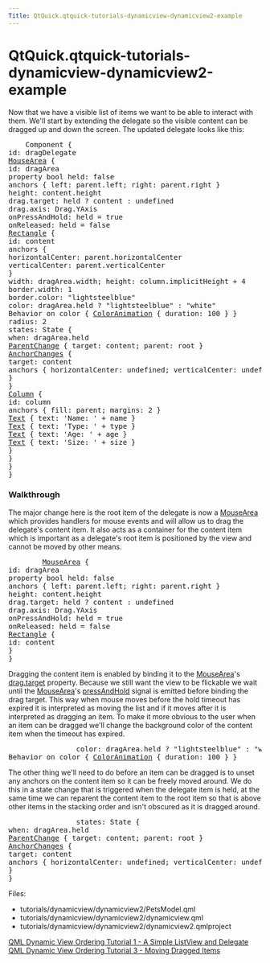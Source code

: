 ```yaml
---
Title: QtQuick.qtquick-tutorials-dynamicview-dynamicview2-example
---
```


# QtQuick.qtquick-tutorials-dynamicview-dynamicview2-example

<span class="subtitle"></span>
<!-- $$$tutorials/dynamicview/dynamicview2-description -->
<p>Now that we have a visible list of items we want to be able to interact with them. We'll start by extending the delegate so the visible content can be dragged up and down the screen. The updated delegate looks like this:</p>
<pre class="qml">    <span class="type">Component</span> {
<span class="name">id</span>: <span class="name">dragDelegate</span>
<span class="type"><a href="QtQuick.MouseArea.md">MouseArea</a></span> {
<span class="name">id</span>: <span class="name">dragArea</span>
property <span class="type">bool</span> <span class="name">held</span>: <span class="number">false</span>
<span class="type">anchors</span> { <span class="name">left</span>: <span class="name">parent</span>.<span class="name">left</span>; <span class="name">right</span>: <span class="name">parent</span>.<span class="name">right</span> }
<span class="name">height</span>: <span class="name">content</span>.<span class="name">height</span>
<span class="name">drag</span>.target: <span class="name">held</span> ? <span class="name">content</span> : <span class="name">undefined</span>
<span class="name">drag</span>.axis: <span class="name">Drag</span>.<span class="name">YAxis</span>
<span class="name">onPressAndHold</span>: <span class="name">held</span> <span class="operator">=</span> <span class="number">true</span>
<span class="name">onReleased</span>: <span class="name">held</span> <span class="operator">=</span> <span class="number">false</span>
<span class="type"><a href="QtQuick.Rectangle.md">Rectangle</a></span> {
<span class="name">id</span>: <span class="name">content</span>
<span class="type">anchors</span> {
<span class="name">horizontalCenter</span>: <span class="name">parent</span>.<span class="name">horizontalCenter</span>
<span class="name">verticalCenter</span>: <span class="name">parent</span>.<span class="name">verticalCenter</span>
}
<span class="name">width</span>: <span class="name">dragArea</span>.<span class="name">width</span>; <span class="name">height</span>: <span class="name">column</span>.<span class="name">implicitHeight</span> <span class="operator">+</span> <span class="number">4</span>
<span class="name">border</span>.width: <span class="number">1</span>
<span class="name">border</span>.color: <span class="string">&quot;lightsteelblue&quot;</span>
<span class="name">color</span>: <span class="name">dragArea</span>.<span class="name">held</span> ? <span class="string">&quot;lightsteelblue&quot;</span> : <span class="string">&quot;white&quot;</span>
Behavior on <span class="name">color</span> { <span class="type"><a href="QtQuick.ColorAnimation.md">ColorAnimation</a></span> { <span class="name">duration</span>: <span class="number">100</span> } }
<span class="name">radius</span>: <span class="number">2</span>
<span class="name">states</span>: <span class="name">State</span> {
<span class="name">when</span>: <span class="name">dragArea</span>.<span class="name">held</span>
<span class="type"><a href="QtQuick.ParentChange.md">ParentChange</a></span> { <span class="name">target</span>: <span class="name">content</span>; <span class="name">parent</span>: <span class="name">root</span> }
<span class="type"><a href="QtQuick.AnchorChanges.md">AnchorChanges</a></span> {
<span class="name">target</span>: <span class="name">content</span>
<span class="type">anchors</span> { <span class="name">horizontalCenter</span>: <span class="name">undefined</span>; <span class="name">verticalCenter</span>: <span class="name">undefined</span> }
}
}
<span class="type"><a href="QtQuick.Column.md">Column</a></span> {
<span class="name">id</span>: <span class="name">column</span>
<span class="type">anchors</span> { <span class="name">fill</span>: <span class="name">parent</span>; <span class="name">margins</span>: <span class="number">2</span> }
<span class="type"><a href="QtQuick.Text.md">Text</a></span> { <span class="name">text</span>: <span class="string">'Name: '</span> <span class="operator">+</span> <span class="name">name</span> }
<span class="type"><a href="QtQuick.Text.md">Text</a></span> { <span class="name">text</span>: <span class="string">'Type: '</span> <span class="operator">+</span> <span class="name">type</span> }
<span class="type"><a href="QtQuick.Text.md">Text</a></span> { <span class="name">text</span>: <span class="string">'Age: '</span> <span class="operator">+</span> <span class="name">age</span> }
<span class="type"><a href="QtQuick.Text.md">Text</a></span> { <span class="name">text</span>: <span class="string">'Size: '</span> <span class="operator">+</span> <span class="name">size</span> }
}
}
}
}</pre>
<h3 >Walkthrough</h3>
<p>The major change here is the root item of the delegate is now a <a href="QtQuick.MouseArea.md">MouseArea</a> which provides handlers for mouse events and will allow us to drag the delegate's content item. It also acts as a container for the content item which is important as a delegate's root item is positioned by the view and cannot be moved by other means.</p>
<pre class="qml">        <span class="type"><a href="QtQuick.MouseArea.md">MouseArea</a></span> {
<span class="name">id</span>: <span class="name">dragArea</span>
property <span class="type">bool</span> <span class="name">held</span>: <span class="number">false</span>
<span class="type">anchors</span> { <span class="name">left</span>: <span class="name">parent</span>.<span class="name">left</span>; <span class="name">right</span>: <span class="name">parent</span>.<span class="name">right</span> }
<span class="name">height</span>: <span class="name">content</span>.<span class="name">height</span>
<span class="name">drag</span>.target: <span class="name">held</span> ? <span class="name">content</span> : <span class="name">undefined</span>
<span class="name">drag</span>.axis: <span class="name">Drag</span>.<span class="name">YAxis</span>
<span class="name">onPressAndHold</span>: <span class="name">held</span> <span class="operator">=</span> <span class="number">true</span>
<span class="name">onReleased</span>: <span class="name">held</span> <span class="operator">=</span> <span class="number">false</span>
<span class="type"><a href="QtQuick.Rectangle.md">Rectangle</a></span> {
<span class="name">id</span>: <span class="name">content</span>
}
}</pre>
<p>Dragging the content item is enabled by binding it to the <a href="QtQuick.MouseArea.md">MouseArea</a>'s <a href="QtQuick.MouseArea.md#drag.target-prop">drag.target</a> property. Because we still want the view to be flickable we wait until the <a href="QtQuick.MouseArea.md">MouseArea</a>'s <a href="QtQuick.MouseArea.md#pressAndHold-signal">pressAndHold</a> signal is emitted before binding the drag target. This way when mouse moves before the hold timeout has expired it is interpreted as moving the list and if it moves after it is interpreted as dragging an item. To make it more obvious to the user when an item can be dragged we'll change the background color of the content item when the timeout has expired.</p>
<pre class="qml">                <span class="name">color</span>: <span class="name">dragArea</span>.<span class="name">held</span> ? <span class="string">&quot;lightsteelblue&quot;</span> : <span class="string">&quot;white&quot;</span>
Behavior on <span class="name">color</span> { <span class="type"><a href="QtQuick.ColorAnimation.md">ColorAnimation</a></span> { <span class="name">duration</span>: <span class="number">100</span> } }</pre>
<p>The other thing we'll need to do before an item can be dragged is to unset any anchors on the content item so it can be freely moved around. We do this in a state change that is triggered when the delegate item is held, at the same time we can reparent the content item to the root item so that is above other items in the stacking order and isn't obscured as it is dragged around.</p>
<pre class="qml">                <span class="name">states</span>: <span class="name">State</span> {
<span class="name">when</span>: <span class="name">dragArea</span>.<span class="name">held</span>
<span class="type"><a href="QtQuick.ParentChange.md">ParentChange</a></span> { <span class="name">target</span>: <span class="name">content</span>; <span class="name">parent</span>: <span class="name">root</span> }
<span class="type"><a href="QtQuick.AnchorChanges.md">AnchorChanges</a></span> {
<span class="name">target</span>: <span class="name">content</span>
<span class="type">anchors</span> { <span class="name">horizontalCenter</span>: <span class="name">undefined</span>; <span class="name">verticalCenter</span>: <span class="name">undefined</span> }
}
}</pre>
<p>Files:</p>
<ul>
<li>tutorials/dynamicview/dynamicview2/PetsModel.qml</li>
<li>tutorials/dynamicview/dynamicview2/dynamicview.qml</li>
<li>tutorials/dynamicview/dynamicview2/dynamicview2.qmlproject</li>
</ul>
<!-- @@@tutorials/dynamicview/dynamicview2 -->
<p class="naviNextPrevious footerNavi">
<a class="prevPage" href="QtQuick.tutorials-dynamicview-dynamicview1/">QML Dynamic View Ordering Tutorial 1 - A Simple ListView and Delegate</a>
<a class="nextPage" href="QtQuick.tutorials-dynamicview-dynamicview3/">QML Dynamic View Ordering Tutorial 3 - Moving Dragged Items</a>
</p>
